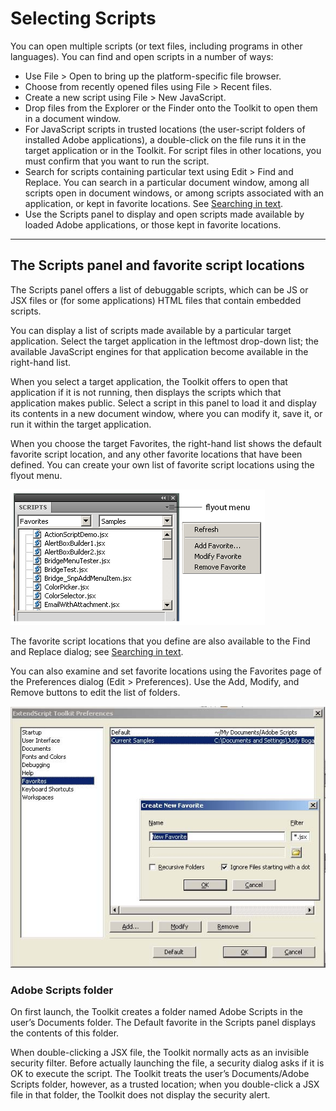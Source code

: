 # Selecting Scripts

You can open multiple scripts (or text files, including programs in other languages). You can find and open
scripts in a number of ways:

- Use File > Open to bring up the platform-specific file browser.
- Choose from recently opened files using File > Recent files.
- Create a new script using File > New JavaScript.
- Drop files from the Explorer or the Finder onto the Toolkit to open them in a document window.
- For JavaScript scripts in trusted locations (the user-script folders of installed Adobe applications), a
  double-click on the file runs it in the target application or in the Toolkit. For script files in other
  locations, you must confirm that you want to run the script.
- Search for scripts containing particular text using Edit > Find and Replace. You can search in a
  particular document window, among all scripts open in document windows, or among scripts
  associated with an application, or kept in favorite locations. See [Searching in text](the-script-editor.md#searching-in-text).
- Use the Scripts panel to display and open scripts made available by loaded Adobe applications, or
  those kept in favorite locations.

---

## The Scripts panel and favorite script locations

The Scripts panel offers a list of debuggable scripts, which can be JS or JSX files or (for some applications)
HTML files that contain embedded scripts.

You can display a list of scripts made available by a particular target application. Select the target
application in the leftmost drop-down list; the available JavaScript engines for that application become
available in the right-hand list.

When you select a target application, the Toolkit offers to open that application if it is not running, then
displays the scripts which that application makes public. Select a script in this panel to load it and display
its contents in a new document window, where you can modify it, save it, or run it within the target
application.

When you choose the target Favorites, the right-hand list shows the default favorite script location, and
any other favorite locations that have been defined. You can create your own list of favorite script locations
using the flyout menu.

![Scripts panel](extendscript-toolkit/_static/02_the-extendscript-toolkit_selecting-scripts_scripts-panel_panel.png)

The favorite script locations that you define are also available to the Find and Replace dialog; see
[Searching in text](the-script-editor.md#searching-in-text).

You can also examine and set favorite locations using the Favorites page of the Preferences dialog (Edit >
Preferences). Use the Add, Modify, and Remove buttons to edit the list of folders.

![Scripts favourites](extendscript-toolkit/_static/02_the-extendscript-toolkit_selecting-scripts_scripts-panel_favourites.jpg)

### Adobe Scripts folder

On first launch, the Toolkit creates a folder named Adobe Scripts in the user’s Documents folder. The
Default favorite in the Scripts panel displays the contents of this folder.

When double-clicking a JSX file, the Toolkit normally acts as an invisible security filter. Before actually
launching the file, a security dialog asks if it is OK to execute the script. The Toolkit treats the user’s
Documents/Adobe Scripts folder, however, as a trusted location; when you double-click a JSX file in that
folder, the Toolkit does not display the security alert.
